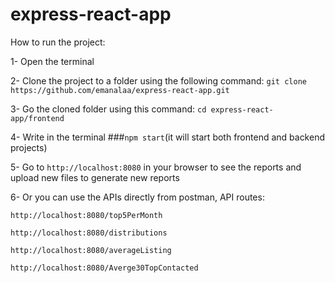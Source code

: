 # express-react-app

How to run the project:

1- Open the terminal

2- Clone the project to a folder using the following command: `git clone https://github.com/emanalaa/express-react-app.git`

3- Go the cloned folder using this command: `cd express-react-app/frontend`

4- Write in the terminal ###`npm start`(it will start both frontend and backend projects)

5- Go to `http://localhost:8080` in your browser to see the reports and upload new files to generate new reports

6- Or you can use the APIs directly from postman, API routes:

`http://localhost:8080/top5PerMonth`

`http://localhost:8080/distributions`

`http://localhost:8080/averageListing`

`http://localhost:8080/Averge30TopContacted`

